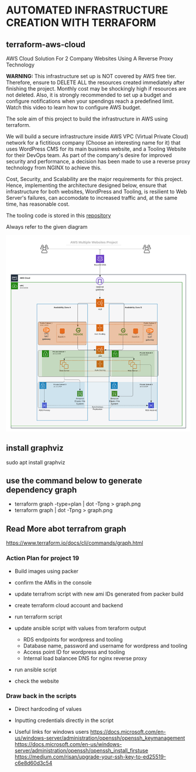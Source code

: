 # AUTOMATED INFRASTRUCTURE CREATION WITH TERRAFORM

## terraform-aws-cloud

AWS Cloud Solution For 2 Company Websites Using A Reverse Proxy Technology

**WARNING:** This infrastructure set up is NOT covered by AWS free tier. Therefore, ensure to DELETE ALL the resources created immediately after finishing the project. Monthly cost may be shockingly high if resources are not deleted. Also, it is strongly recommended to set up a budget and configure notifications when your spendings reach a predefined limit. Watch this video to learn how to configure AWS budget.

The sole aim of this project to build the infrastructure in AWS using terraform.

We will build a secure infrastructure inside AWS VPC (Virtual Private Cloud) network for a fictitious company (Choose an interesting name for it) that uses WordPress CMS for its main business website, and a Tooling Website for their DevOps team. As part of the company's desire for improved security and performance, a decision has been made to use a reverse proxy technology from NGINX to achieve this.

Cost, Security, and Scalability are the major requirements for this project. Hence, implementing the architecture designed below, ensure that infrastructure for both websites, WordPress and Tooling, is resilient to Web Server's failures, can accomodate to increased traffic and, at the same time, has reasonable cost.

The tooling code is stored in this [repository](<(https://github.com/Livingstone95/tooling)>)

Always refer to the given diagram

![project image](./tooling_project_15.png)

## install graphviz

sudo apt install graphviz

## use the command below to generate dependency graph

- terraform graph -type=plan | dot -Tpng > graph.png
- terraform graph | dot -Tpng > graph.png

## Read More abot terrafrom graph

https://www.terraform.io/docs/cli/commands/graph.html

### Action Plan for project 19

- Build images using packer
- confirm the AMIs in the console
- update terrafrom script with new ami IDs generated from packer build
- create terraform cloud account and backend
- run terraform script
- update ansible script with values from teraform output

  - RDS endpoints for wordpress and tooling
  - Database name, password and username for wordpress and tooling
  - Access point ID for wordpress and tooling
  - Internal load balancee DNS for nginx reverse proxy

- run ansible script
- check the website

### Draw back in the scripts

- Direct hardcoding of values
- Inputting credentials directly in the script

- Useful links for windows users
  https://docs.microsoft.com/en-us/windows-server/administration/openssh/openssh_keymanagement
  https://docs.microsoft.com/en-us/windows-server/administration/openssh/openssh_install_firstuse
  https://medium.com/risan/upgrade-your-ssh-key-to-ed25519-c6e8d60d3c54
